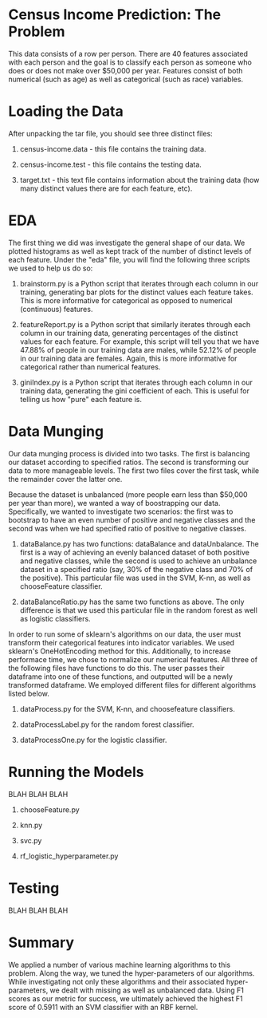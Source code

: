 # Census Income Prediction: The Problem

This data consists of a row per person. There are 40 features associated with each person and the goal is to classify each person as someone who does or does not make over $50,000 per year. Features consist of both numerical (such as age) as well as categorical (such as race) variables.

# Loading the Data

After unpacking the tar file, you should see three distinct files:

 1. census-income.data - this file contains the training data.
 
 2. census-income.test - this file contains the testing data.
 
 3. target.txt - this text file contains information about the training data (how many distinct values there are for each feature, etc).

# EDA

The first thing we did was investigate the general shape of our data. We plotted histograms as well as kept track of the number of distinct levels of each feature. Under the "eda" file, you will find the following three scripts we used to help us do so:

 1. brainstorm.py is a Python script that iterates through each column in our training, generating bar plots for the distinct values each feature takes. This is more informative for categorical as opposed to numerical (continuous) features.

 2. featureReport.py is a Python script that similarly iterates through each column in our training data, generating percentages of the distinct values for each feature. For example, this script will tell you that we have 47.88% of people in our training data are males, while 52.12% of people in our training data are females. Again, this is more informative for categorical rather than numerical features.

 3. giniIndex.py is a Python script that iterates through each column in our training data, generating the gini coefficient of each. This is useful for telling us how "pure" each feature is.

# Data Munging

Our data munging process is divided into two tasks. The first is balancing our dataset according to specified ratios. The second is transforming our data to more manageable levels. The first two files cover the first task, while the remainder cover the latter one.

Because the dataset is unbalanced (more people earn less than $50,000 per year than more), we wanted a way of boostrapping our data. Specifically, we wanted to investigate two scenarios: the first was to bootstrap to have an even number of positive and negative classes and the second was when we had specified ratio of positive to negative classes.

 1. dataBalance.py has two functions: dataBalance and dataUnbalance. The first is a way of achieving an evenly balanced dataset of both positive and negative classes, while the second is used to achieve an unbalance dataset in a specified ratio (say, 30% of the negative class and 70% of the positive). This particular file was used in the SVM, K-nn, as well as chooseFeature classifier.
 
 2. dataBalanceRatio.py has the same two functions as above. The only difference is that we used this particular file in the random forest as well as logistic classifiers.

In order to run some of sklearn's algorithms on our data, the user must transform their categorical features into indicator variables. We used sklearn's OneHotEncoding method for this. Additionally, to increase performace time, we chose to normalize our numerical features. All three of the following files have functions to do this. The user passes their dataframe into one of these functions, and outputted will be a newly transformed dataframe. We employed different files for different algorithms listed below.

 1. dataProcess.py for the SVM, K-nn, and choosefeature classifiers.
 
 2. dataProcessLabel.py for the random forest classifier.
 
 3. dataProcessOne.py for the logistic classifier.

# Running the Models

BLAH BLAH BLAH

 1. chooseFeature.py
 
 2. knn.py
 
 3. svc.py
 
 4. rf_logistic_hyperparameter.py

# Testing

BLAH BLAH BLAH







# Summary

We applied a number of various machine learning algorithms to this problem. Along the way, we tuned the hyper-parameters of our algorithms. While investigating not only these algorithms and their associated hyper-parameters, we dealt with missing as well as unbalanced data. Using F1 scores as our metric for success, we ultimately achieved the highest F1 score of 0.5911 with an SVM classifier with an RBF kernel.
